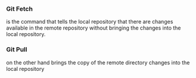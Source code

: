 

### Git Fetch 
is the command that tells the local repository that there are changes available in the remote repository without bringing the changes into the local repository. 
### Git Pull 
on the other hand brings the copy of the remote directory changes into the local repository
